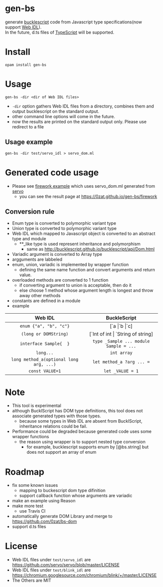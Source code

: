 # gen-bs
generate [bucklescript](https://github.com/BuckleScript/bucklescript) code from Javascript type specifications(now support [Web IDL](https://heycam.github.io/webidl)).  
In the future, d.ts files of [TypeScript](https://github.com/Microsoft/TypeScript) will be supported.

# Install
```
opam install gen-bs
```
# Usage
```
gen-bs -dir <dir of Web IDL files>
```
* `-dir` option gathers Web IDL files from a directory, combines them and output bucklescript on the standard output.
* other command line options will come in the future.
* now the results are printed on the standard output only. Please use redirect to a file

## Usage example
```
gen-bs -dir test/servo_idl > servo_dom.ml
```

# Generated code usage
* Please see [firework example](https://github.com/0zat/gen-bs/tree/master/example/firework) which uses servo_dom.ml generated from [servo](https://github.com/servo/servo)
  * you can see the result page at https://0zat.github.io/gen-bs/firework
## Conversion rule
* Enum type is converted to polymorphic variant type  
* Union type is converted to polymorphic variant type
* Web IDL which mapped to Javascript object is converted to an abstract type and module
  * **\_like type is used represent inheritance and polymorphism
    * same as http://bucklescript.github.io/bucklescript/api/Dom.html
* Variadic argument is converted to Array type
* argguments are labbeled
* enum, union, variadic is implemented by wrapper function
  * defining the same name function and convert arguments and return value.
* overloaded methods are converted to 1 function
  * if converting argument to union is acceptable, then do it  
  * else choose 1 method whose argument length is longest and throw away other methods
* constants are defined in a module
* example

|Web IDL|BuckleScript|
|:-----------:|:------------:|
|`enum {"a", "b", "c"}`| \[\`a \|\`b \|\`c\] |
|`(long or DOMString)`| \[\`Int of int \| \`String of string\] |
|`interface Sample{  }` | `type _Sample ... module Sample = ...`|
|`long...`|`int array`|
|`long method_a(optional long arg, ...)`|`let method_a ?arg ... =`|
|`const VALUE=1`| `let _VALUE = 1`|

# Note
* This tool is experimental
* although BucklScript has DOM type definitions, this tool does not associate generated types with those types.
  * because some types in Web IDL are absent from BucklScript, inheritance relations could be fail.
* Performance could be degraded because generated code uses some wrapper functions
  * the reason using wrapper is to support nested type conversion
    * for example, bucklescript supports enum by [@bs.string] but does not support an array of enum

# Roadmap
* fix some known issues
  * mapping to buckescript dom type difinition
  * support callback function whose arguments are variadic  
* make an example using Reason
* make more test
  * use Travis CI
* automatically generate DOM Library and merge to https://github.com/0zat/bs-dom
* support d.ts files
# License
* Web IDL files under `test/servo_idl` are https://github.com/servo/servo/blob/master/LICENSE
* Web IDL files under `test/blink_idl` are https://chromium.googlesource.com/chromium/blink/+/master/LICENSE
* The Others are MIT
